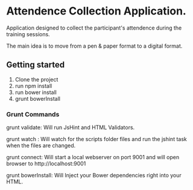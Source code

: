 # Attendence Collection Application.
Application designed to collect the participant's attendence during the training sessions. 

The main idea is to move from a pen & paper format to a digital format.

## Getting started

1. Clone the project
2. run npm install
3. run bower install
4. grunt bowerInstall	


### Grunt Commands
grunt validate: Will run JsHint and HTML Validators.

grunt watch : Will watch for the scripts folder files and run the jshint task when the files are changed.

grunt connect: Will start a local webserver on port 9001 and will open browser to http://localhost:9001

grunt bowerInstall: Will Inject your Bower dependencies right into your HTML.



